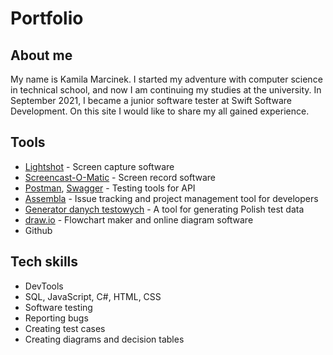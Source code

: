 # Portfolio
## About me
My name is Kamila Marcinek. I started my adventure with computer science in technical school, and now I am continuing my studies at the university. In September 2021, I became a junior software tester at Swift Software Development. On this site I would like to share my all gained experience.

## Tools
- [Lightshot](https://app.prntscr.com/) - Screen capture software
- [Screencast-O-Matic](https://screencast-o-matic.com/) - Screen record software
- [Postman](https://www.postman.com/), [Swagger](https://swagger.io/) - Testing tools for API
- [Assembla](https://get.assembla.com/) - Issue tracking and project management tool for developers
- [Generator danych testowych](https://testerzy.pl/narzedzia/generowanie-danych-bezposrednio-w-formularzach-przegladarki) - A tool for generating Polish test data
- [draw.io](https://app.diagrams.net/) - Flowchart maker and online diagram software
- Github

## Tech skills
- DevTools
- SQL, JavaScript, C#, HTML, CSS
- Software testing
- Reporting bugs
- Creating test cases
- Creating diagrams and decision tables
